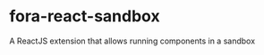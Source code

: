 fora-react-sandbox
==================

A ReactJS extension that allows running components in a sandbox
